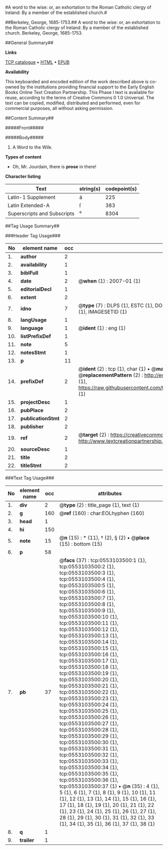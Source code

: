 #A word to the wise: or, an exhortation to the Roman Catholic clergy of Ireland: By a member of the established church.#

##Berkeley, George, 1685-1753.##
A word to the wise: or, an exhortation to the Roman Catholic clergy of Ireland: By a member of the established church.
Berkeley, George, 1685-1753.

##General Summary##

**Links**

[TCP catalogue](http://www.ota.ox.ac.uk/tcp/)  • 
[HTML](http://tei.it.ox.ac.uk/tcp/Texts-HTML/free/004/004779567.html)  • 
[EPUB](http://tei.it.ox.ac.uk/tcp/Texts-EPUB/free/004/004779567.epub)

**Availability**

This keyboarded and encoded edition of the
	       work described above is co-owned by the institutions
	       providing financial support to the Early English Books
	       Online Text Creation Partnership. This Phase I text is
	       available for reuse, according to the terms of Creative
	       Commons 0 1.0 Universal. The text can be copied,
	       modified, distributed and performed, even for
	       commercial purposes, all without asking permission.


##Content Summary##

#####Front#####

#####Body#####

1. A Word to the Wiſe.

**Types of content**

  * Oh, Mr. Jourdain, there is **prose** in there!

**Character listing**


|Text|string(s)|codepoint(s)|
|---|---|---|
|Latin-1 Supplement|á|225|
|Latin Extended-A|ſ|383|
|Superscripts             and Subscripts|⁰|8304|

##Tag Usage Summary##

###Header Tag Usage###

|No|element name|occ|attributes|
|---|---|---|---|
|1.|__author__|2||
|2.|__availability__|1||
|3.|__biblFull__|1||
|4.|__date__|2| @__when__ (1) : 2007-01 (1)|
|5.|__editorialDecl__|1||
|6.|__extent__|2||
|7.|__idno__|7| @__type__ (7) : DLPS (1), ESTC (1), DOCNO (1), TCP (1), GALEDOCNO (1), CONTENTSET (1), IMAGESETID (1)|
|8.|__langUsage__|1||
|9.|__language__|1| @__ident__ (1) : eng (1)|
|10.|__listPrefixDef__|1||
|11.|__note__|5||
|12.|__notesStmt__|1||
|13.|__p__|11||
|14.|__prefixDef__|2| @__ident__ (2) : tcp (1), char (1)  •  @__matchPattern__ (2) : ([0-9\-]+):([0-9IVX]+) (1), (.+) (1)  •  @__replacementPattern__ (2) : http://eebo.chadwyck.com/downloadtiff?vid=$1&page=$2 (1), https://raw.githubusercontent.com/textcreationpartnership/Texts/master/tcpchars.xml#$1 (1)|
|15.|__projectDesc__|1||
|16.|__pubPlace__|2||
|17.|__publicationStmt__|2||
|18.|__publisher__|2||
|19.|__ref__|2| @__target__ (2) : https://creativecommons.org/publicdomain/zero/1.0/ (1), http://www.textcreationpartnership.org/docs/. (1)|
|20.|__sourceDesc__|1||
|21.|__title__|2||
|22.|__titleStmt__|2||


###Text Tag Usage###

|No|element name|occ|attributes|
|---|---|---|---|
|1.|__div__|2| @__type__ (2) : title_page (1), text (1)|
|2.|__g__|160| @__ref__ (160) : char:EOLhyphen (160)|
|3.|__head__|1||
|4.|__hi__|150||
|5.|__note__|15| @__n__ (15) : * (11), † (2), § (2)  •  @__place__ (15) : bottom (15)|
|6.|__p__|58||
|7.|__pb__|37| @__facs__ (37) : tcp:0553103500:1 (1), tcp:0553103500:2 (1), tcp:0553103500:3 (1), tcp:0553103500:4 (1), tcp:0553103500:5 (1), tcp:0553103500:6 (1), tcp:0553103500:7 (1), tcp:0553103500:8 (1), tcp:0553103500:9 (1), tcp:0553103500:10 (1), tcp:0553103500:11 (1), tcp:0553103500:12 (1), tcp:0553103500:13 (1), tcp:0553103500:14 (1), tcp:0553103500:15 (1), tcp:0553103500:16 (1), tcp:0553103500:17 (1), tcp:0553103500:18 (1), tcp:0553103500:19 (1), tcp:0553103500:20 (1), tcp:0553103500:21 (1), tcp:0553103500:22 (1), tcp:0553103500:23 (1), tcp:0553103500:24 (1), tcp:0553103500:25 (1), tcp:0553103500:26 (1), tcp:0553103500:27 (1), tcp:0553103500:28 (1), tcp:0553103500:29 (1), tcp:0553103500:30 (1), tcp:0553103500:31 (1), tcp:0553103500:32 (1), tcp:0553103500:33 (1), tcp:0553103500:34 (1), tcp:0553103500:35 (1), tcp:0553103500:36 (1), tcp:0553103500:37 (1)  •  @__n__ (35) : 4 (1), 5 (1), 6 (1), 7 (1), 8 (1), 9 (1), 10 (1), 11 (1), 12 (1), 13 (1), 14 (1), 15 (1), 16 (1), 17 (1), 18 (1), 19 (1), 20 (1), 21 (1), 22 (1), 23 (1), 24 (1), 25 (1), 26 (1), 27 (1), 28 (1), 29 (1), 30 (1), 31 (1), 32 (1), 33 (1), 34 (1), 35 (1), 36 (1), 37 (1), 38 (1)|
|8.|__q__|1||
|9.|__trailer__|1||
